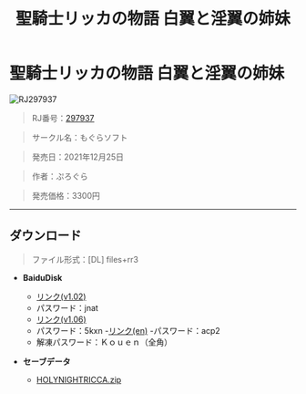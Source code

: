 ﻿---
layout: mypost
title: 聖騎士リッカの物語 白翼と淫翼の姉妹
categories: [もぐらソフト]
---

# 聖騎士リッカの物語 白翼と淫翼の姉妹

![RJ297937](RJ297937-Cover.webp)

> RJ番号：<a href="https://www.dlsite.com/maniax/RJ297937" target="_blank">297937</a>

> サークル名：もぐらソフト

> 発売日：2021年12月25日

> 作者：ぷろぐら

> 発売価格：3300円

---
## ダウンロード
> ファイル形式：[DL] files+rr3

  - **BaiduDisk**

    - [リンク(v1.02)](https://pan.baidu.com/s/17GuP3ccLizMiUrW2x_kWMw)
    - パスワード：jnat
    - [リンク(v1.06)](https://pan.baidu.com/s/1SQI2HZ-qCv6kXZsUeHk4jA)
    - パスワード：5kxn
    -[リンク(en)](https://pan.baidu.com/s/1_ytOaVHf5jFMZrlpHddP0Q)
    -パスワード：acp2
    - 解凍パスワード：Ｋｏｕｅｎ（全角）
  - **セーブデータ**

    - [HOLYNIGHTRICCA.zip](HOLYNIGHTRICCA.zip)
